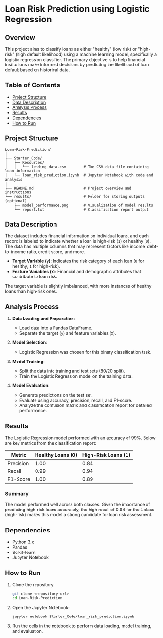 # Loan Risk Prediction using Logistic Regression

## Overview

This project aims to classify loans as either "healthy" (low risk) or "high-risk" (high default likelihood) using a machine learning model, specifically a logistic regression classifier. The primary objective is to help financial institutions make informed decisions by predicting the likelihood of loan default based on historical data.

## Table of Contents

- [Project Structure](#project-structure)
- [Data Description](#data-description)
- [Analysis Process](#analysis-process)
- [Results](#results)
- [Dependencies](#dependencies)
- [How to Run](#how-to-run)

## Project Structure

```
Loan-Risk-Prediction/
│
├── Starter_Code/
│   ├── Resources/
│   │   └── lending_data.csv        # The CSV data file containing loan information
│   └── loan_risk_prediction.ipynb  # Jupyter Notebook with code and analysis
│
├── README.md                       # Project overview and instructions
└── results/                        # Folder for storing outputs (optional)
    ├── model_performance.png       # Visualization of model results
    └── report.txt                  # Classification report output
```

## Data Description

The dataset includes financial information on individual loans, and each record is labeled to indicate whether a loan is high-risk (`1`) or healthy (`0`). The data has multiple columns that may represent factors like income, debt-to-income ratio, credit score, and more.

- **Target Variable (`y`)**: Indicates the risk category of each loan (`0` for healthy, `1` for high-risk).
- **Feature Variables (`X`)**: Financial and demographic attributes that contribute to loan risk.

The target variable is slightly imbalanced, with more instances of healthy loans than high-risk ones.

## Analysis Process

1. **Data Loading and Preparation**:
   - Load data into a Pandas DataFrame.
   - Separate the target (`y`) and feature variables (`X`).

2. **Model Selection**:
   - Logistic Regression was chosen for this binary classification task.

3. **Model Training**:
   - Split the data into training and test sets (80/20 split).
   - Train the Logistic Regression model on the training data.

4. **Model Evaluation**:
   - Generate predictions on the test set.
   - Evaluate using accuracy, precision, recall, and F1-score.
   - Analyze the confusion matrix and classification report for detailed performance.

## Results

The Logistic Regression model performed with an accuracy of 99%. Below are key metrics from the classification report:

| Metric       | Healthy Loans (0) | High-Risk Loans (1) |
|--------------|--------------------|----------------------|
| Precision    | 1.00               | 0.84                |
| Recall       | 0.99               | 0.94                |
| F1-Score     | 1.00               | 0.89                |

### Summary

The model performed well across both classes. Given the importance of predicting high-risk loans accurately, the high recall of 0.94 for the `1` class (high-risk) makes this model a strong candidate for loan risk assessment.

## Dependencies

- Python 3.x
- Pandas
- Scikit-learn
- Jupyter Notebook

## How to Run

1. Clone the repository:
   ```bash
   git clone <repository-url>
   cd Loan-Risk-Prediction
   ```

2. Open the Jupyter Notebook:
   ```bash
   jupyter notebook Starter_Code/loan_risk_prediction.ipynb
   ```

3. Run the cells in the notebook to perform data loading, model training, and evaluation.
